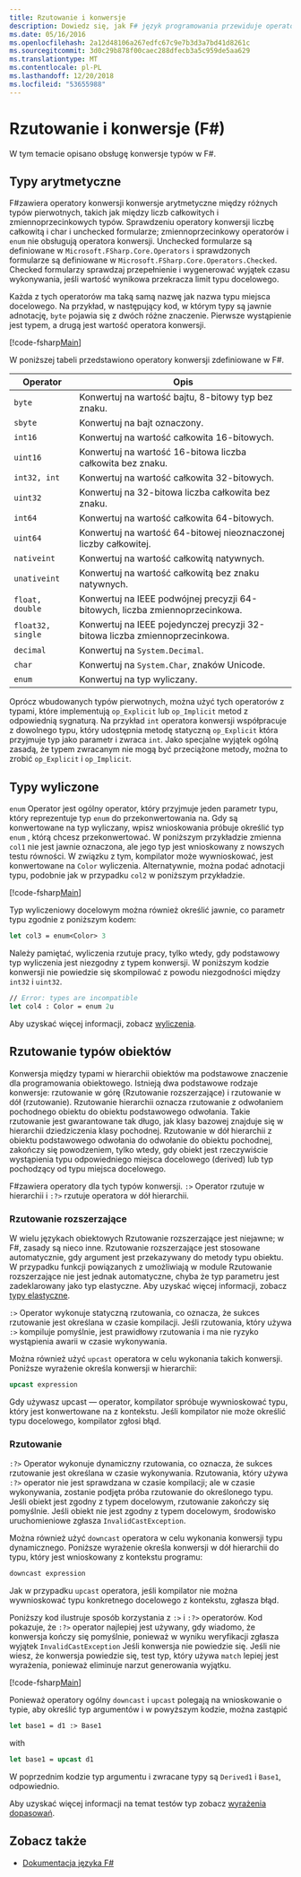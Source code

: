 ```yaml
---
title: Rzutowanie i konwersje
description: Dowiedz się, jak F# język programowania przewiduje operatory konwersji konwersje arytmetyczne między różnych typów pierwotnych.
ms.date: 05/16/2016
ms.openlocfilehash: 2a12d48106a267edfc67c9e7b3d3a7bd41d8261c
ms.sourcegitcommit: 3d0c29b878f00caec288dfecb3a5c959de5aa629
ms.translationtype: MT
ms.contentlocale: pl-PL
ms.lasthandoff: 12/20/2018
ms.locfileid: "53655988"
---
```

# <a name="casting-and-conversions-f"></a>Rzutowanie i konwersje (F#)

W tym temacie opisano obsługę konwersje typów w F#.

## <a name="arithmetic-types"></a>Typy arytmetyczne

F#zawiera operatory konwersji konwersje arytmetyczne między różnych typów pierwotnych, takich jak między liczb całkowitych i zmiennoprzecinkowych typów. Sprawdzeniu operatory konwersji liczbę całkowitą i char i unchecked formularze; zmiennoprzecinkowy operatorów i `enum` nie obsługują operatora konwersji. Unchecked formularze są definiowane w `Microsoft.FSharp.Core.Operators` i sprawdzonych formularze są definiowane w `Microsoft.FSharp.Core.Operators.Checked`. Checked formularzy sprawdzaj przepełnienie i wygenerować wyjątek czasu wykonywania, jeśli wartość wynikowa przekracza limit typu docelowego.

Każda z tych operatorów ma taką samą nazwę jak nazwa typu miejsca docelowego. Na przykład, w następujący kod, w którym typy są jawnie adnotację, `byte` pojawia się z dwóch różne znaczenie. Pierwsze wystąpienie jest typem, a drugą jest wartość operatora konwersji.

[!code-fsharp[Main](../../../samples/snippets/fsharp/lang-ref-2/snippet4401.fs)]

W poniższej tabeli przedstawiono operatory konwersji zdefiniowane w F#.

|Operator|Opis|
|--------|-----------|
|`byte`|Konwertuj na wartość bajtu, 8-bitowy typ bez znaku.|
|`sbyte`|Konwertuj na bajt oznaczony.|
|`int16`|Konwertuj na wartość całkowita 16-bitowych.|
|`uint16`|Konwertuj na wartość 16-bitowa liczba całkowita bez znaku.|
|`int32, int`|Konwertuj na wartość całkowita 32-bitowych.|
|`uint32`|Konwertuj na 32-bitowa liczba całkowita bez znaku.|
|`int64`|Konwertuj na wartość całkowita 64-bitowych.|
|`uint64`|Konwertuj na wartość 64-bitowej nieoznaczonej liczby całkowitej.|
|`nativeint`|Konwertuj na wartość całkowitą natywnych.|
|`unativeint`|Konwertuj na wartość całkowitą bez znaku natywnych.|
|`float, double`|Konwertuj na IEEE podwójnej precyzji 64-bitowych, liczba zmiennoprzecinkowa.|
|`float32, single`|Konwertuj na IEEE pojedynczej precyzji 32-bitowa liczba zmiennoprzecinkowa.|
|`decimal`|Konwertuj na `System.Decimal`.|
|`char`|Konwertuj na `System.Char`, znaków Unicode.|
|`enum`|Konwertuj na typ wyliczany.|

Oprócz wbudowanych typów pierwotnych, można użyć tych operatorów z typami, które implementują `op_Explicit` lub `op_Implicit` metod z odpowiednią sygnaturą. Na przykład `int` operatora konwersji współpracuje z dowolnego typu, który udostępnia metodę statyczną `op_Explicit` która przyjmuje typ jako parametr i zwraca `int`. Jako specjalne wyjątek ogólną zasadą, że typem zwracanym nie mogą być przeciążone metody, można to zrobić `op_Explicit` i `op_Implicit`.

## <a name="enumerated-types"></a>Typy wyliczone

`enum` Operator jest ogólny operator, który przyjmuje jeden parametr typu, który reprezentuje typ `enum` do przekonwertowania na. Gdy są konwertowane na typ wyliczany, wpisz wnioskowania próbuje określić typ `enum` , którą chcesz przekonwertować. W poniższym przykładzie zmienna `col1` nie jest jawnie oznaczona, ale jego typ jest wnioskowany z nowszych testu równości. W związku z tym, kompilator może wywnioskować, jest konwertowane na `Color` wyliczenia. Alternatywnie, można podać adnotacji typu, podobnie jak w przypadku `col2` w poniższym przykładzie.

[!code-fsharp[Main](../../../samples/snippets/fsharp/lang-ref-2/snippet4402.fs)]

Typ wyliczeniowy docelowym można również określić jawnie, co parametr typu zgodnie z poniższym kodem:

```fsharp
let col3 = enum<Color> 3
```

Należy pamiętać, wyliczenia rzutuje pracy, tylko wtedy, gdy podstawowy typ wyliczenia jest niezgodny z typem konwersji. W poniższym kodzie konwersji nie powiedzie się skompilować z powodu niezgodności między `int32` i `uint32`.

```fsharp
// Error: types are incompatible
let col4 : Color = enum 2u
```

Aby uzyskać więcej informacji, zobacz [wyliczenia](enumerations.md).

## <a name="casting-object-types"></a>Rzutowanie typów obiektów

Konwersja między typami w hierarchii obiektów ma podstawowe znaczenie dla programowania obiektowego. Istnieją dwa podstawowe rodzaje konwersje: rzutowanie w górę (Rzutowanie rozszerzające) i rzutowanie w dół (rzutowanie). Rzutowanie hierarchii oznacza rzutowanie z odwołaniem pochodnego obiektu do obiektu podstawowego odwołania. Takie rzutowanie jest gwarantowane tak długo, jak klasy bazowej znajduje się w hierarchii dziedziczenia klasy pochodnej. Rzutowanie w dół hierarchii z obiektu podstawowego odwołania do odwołanie do obiektu pochodnej, zakończy się powodzeniem, tylko wtedy, gdy obiekt jest rzeczywiście wystąpienia typu odpowiedniego miejsca docelowego (derived) lub typ pochodzący od typu miejsca docelowego.

F#zawiera operatory dla tych typów konwersji. `:>` Operator rzutuje w hierarchii i `:?>` rzutuje operatora w dół hierarchii.

### <a name="upcasting"></a>Rzutowanie rozszerzające

W wielu językach obiektowych Rzutowanie rozszerzające jest niejawne; w F#, zasady są nieco inne. Rzutowanie rozszerzające jest stosowane automatycznie, gdy argument jest przekazywany do metody typu obiektu. W przypadku funkcji powiązanych z umożliwiają w module Rzutowanie rozszerzające nie jest jednak automatyczne, chyba że typ parametru jest zadeklarowany jako typ elastyczne. Aby uzyskać więcej informacji, zobacz [typy elastyczne](flexible-Types.md).

`:>` Operator wykonuje statyczną rzutowania, co oznacza, że sukces rzutowanie jest określana w czasie kompilacji. Jeśli rzutowania, który używa `:>` kompiluje pomyślnie, jest prawidłowy rzutowania i ma nie ryzyko wystąpienia awarii w czasie wykonywania.

Można również użyć `upcast` operatora w celu wykonania takich konwersji. Poniższe wyrażenie określa konwersji w hierarchii:

```fsharp
upcast expression
```

Gdy używasz upcast — operator, kompilator spróbuje wywnioskować typu, który jest konwertowane na z kontekstu. Jeśli kompilator nie może określić typu docelowego, kompilator zgłosi błąd.

### <a name="downcasting"></a>Rzutowanie

`:?>` Operator wykonuje dynamiczny rzutowania, co oznacza, że sukces rzutowanie jest określana w czasie wykonywania. Rzutowania, który używa `:?>` operator nie jest sprawdzana w czasie kompilacji; ale w czasie wykonywania, zostanie podjęta próba rzutowanie do określonego typu. Jeśli obiekt jest zgodny z typem docelowym, rzutowanie zakończy się pomyślnie. Jeśli obiekt nie jest zgodny z typem docelowym, środowisko uruchomieniowe zgłasza `InvalidCastException`.

Można również użyć `downcast` operatora w celu wykonania konwersji typu dynamicznego. Poniższe wyrażenie określa konwersji w dół hierarchii do typu, który jest wnioskowany z kontekstu programu:

```fsharp
downcast expression
```

Jak w przypadku `upcast` operatora, jeśli kompilator nie można wywnioskować typu konkretnego docelowego z kontekstu, zgłasza błąd.

Poniższy kod ilustruje sposób korzystania z `:>` i `:?>` operatorów. Kod pokazuje, że `:?>` operator najlepiej jest używany, gdy wiadomo, że konwersja kończy się pomyślnie, ponieważ w wyniku weryfikacji zgłasza wyjątek `InvalidCastException` Jeśli konwersja nie powiedzie się. Jeśli nie wiesz, że konwersja powiedzie się, test typ, który używa `match` lepiej jest wyrażenia, ponieważ eliminuje narzut generowania wyjątku.

[!code-fsharp[Main](../../../samples/snippets/fsharp/lang-ref-2/snippet4403.fs)]

Ponieważ operatory ogólny `downcast` i `upcast` polegają na wnioskowanie o typie, aby określić typ argumentów i w powyższym kodzie, można zastąpić

```fsharp
let base1 = d1 :> Base1
```

with

```fsharp
let base1 = upcast d1
```

W poprzednim kodzie typ argumentu i zwracane typy są `Derived1` i `Base1`, odpowiednio.

Aby uzyskać więcej informacji na temat testów typ zobacz [wyrażenia dopasowań](match-Expressions.md).

## <a name="see-also"></a>Zobacz także

- [Dokumentacja języka F#](index.md)
